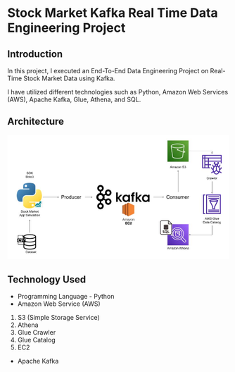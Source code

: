 # Stock Market Kafka Real Time Data Engineering Project

## Introduction 
In this project, I executed an End-To-End Data Engineering Project on Real-Time Stock Market Data using Kafka.

I have utilized different technologies such as Python, Amazon Web Services (AWS), Apache Kafka, Glue, Athena, and SQL.

## Architecture 
<img src="Architecture.jpg">

## Technology Used
- Programming Language - Python
- Amazon Web Service (AWS)
1. S3 (Simple Storage Service)
2. Athena
3. Glue Crawler
4. Glue Catalog
5. EC2
- Apache Kafka